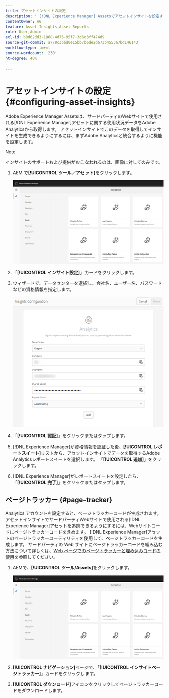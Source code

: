 ```yaml
---
title: アセットインサイトの設定
description: ' [!DNL Experience Manager] Assetsでアセットインサイトを設定する方法を説明します。'
contentOwner: AG
feature: Asset Insights,Asset Reports
role: User,Admin
exl-id: b0d62dd3-1868-4d73-95f7-3d6c3ff474d9
source-git-commit: a778c3bbd0e15bb7b6de2d673b4553a7bd146143
workflow-type: tm+mt
source-wordcount: '230'
ht-degree: 46%

---
```


# アセットインサイトの設定 {#configuring-asset-insights}

Adobe Experience Manager Assetsは、サードパーティのWebサイトで使用される[!DNL Experience Manager]アセットに関する使用状況データをAdobe Analyticsから取得します。 アセットインサイトでこのデータを取得してインサイトを生成できるようにするには、まずAdobe Analyticsと統合するように機能を設定します。

>[!NOTE]
>
>インサイトのサポートおよび提供がおこなわれるのは、画像に対してのみです。

1. AEM で&#x200B;**[!UICONTROL ツール／アセット]**&#x200B;をクリックします。

   ![chlimage_1-210](assets/chlimage_1-210.png)

1. 「**[!UICONTROL インサイト設定]**」カードをクリックします。
1. ウィザードで、データセンターを選択し、会社名、ユーザー名、パスワードなどの資格情報を指定します。

   ![chlimage_1-211](assets/insights_config2.png)

1. 「**[!UICONTROL 認証]**」をクリックまたはタップします。
1. [!DNL Experience Manager]が資格情報を認証した後、**[!UICONTROL レポートスイート]**&#x200B;リストから、アセットインサイトでデータを取得するAdobe Analyticsレポートスイートを選択します。 「**[!UICONTROL 追加]**」をクリックします。
1. [!DNL Experience Manager]がレポートスイートを設定したら、「**[!UICONTROL 完了]**」をクリックまたはタップします。

## ページトラッカー {#page-tracker}

 Analytics アカウントを設定すると、ページトラッカーコードが生成されます。アセットインサイトでサードパーティWebサイトで使用される[!DNL Experience Manager]アセットを追跡できるようにするには、Webサイトコードにページトラッカーコードを含めます。 [!DNL Experience Manager]アセットのページトラッカーユーティリティを使用して、ページトラッカーコードを生成します。 サードパーティの Web サイトにページトラッカーコードを組み込む方法について詳しくは、[Web ページでのページトラッカーと埋め込みコードの使用](touch-ui-using-page-tracker.md)を参照してください。

1. AEMで、**[!UICONTROL ツール/Assets]**&#x200B;をクリックします。

   ![chlimage_1-214](assets/chlimage_1-214.png)

1. **[!UICONTROL ナビゲーション]**&#x200B;ページで、「**[!UICONTROL インサイトページトラッカー]**」カードをクリックします。
1. **[!UICONTROL ダウンロード]**&#x200B;アイコンをクリックしてページトラッカーコードをダウンロードします。
